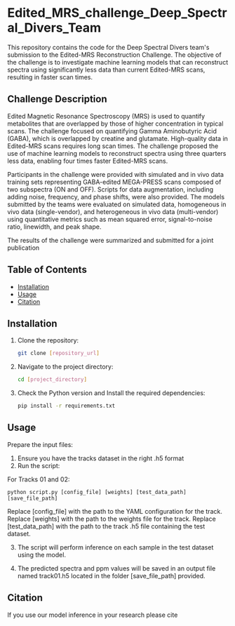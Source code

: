 # Edited_MRS_challenge_Deep_Spectral_Divers_Team

This repository contains the code for the Deep Spectral Divers team's submission to the Edited-MRS Reconstruction Challenge. The objective of the challenge is to investigate machine learning models that can reconstruct spectra using significantly less data than current Edited-MRS scans, resulting in faster scan times.

## Challenge Description

Edited Magnetic Resonance Spectroscopy (MRS) is used to quantify metabolites that are overlapped by those of higher concentration in typical scans. The challenge focused on quantifying Gamma Aminobutyric Acid (GABA), which is overlapped by creatine and glutamate. High-quality data in Edited-MRS scans requires long scan times. The challenge proposed the use of machine learning models to reconstruct spectra using three quarters less data, enabling four times faster Edited-MRS scans.

Participants in the challenge were provided with simulated and in vivo data training sets representing GABA-edited MEGA-PRESS scans composed of two subspectra (ON and OFF). Scripts for data augmentation, including adding noise, frequency, and phase shifts, were also provided. The models submitted by the teams were evaluated on simulated data, homogeneous in vivo data (single-vendor), and heterogeneous in vivo data (multi-vendor) using quantitative metrics such as mean squared error, signal-to-noise ratio, linewidth, and peak shape.

The results of the challenge were summarized and submitted for a joint publication

## Table of Contents

- [Installation](#installation)
- [Usage](#usage)
- [Citation](#citation)

## Installation

1. Clone the repository:

   ```bash
   git clone [repository_url]

2. Navigate to the project directory:

   ```bash
   cd [project_directory]
   
3. Check the Python version and Install the required dependencies:

    ```bash
   pip install -r requirements.txt
   
## Usage

Prepare the input files:

1. Ensure you have the tracks dataset in the right .h5 format
2. Run the script:

For Tracks 01 and 02:

    python script.py [config_file] [weights] [test_data_path] [save_file_path]

Replace [config_file] with the path to the YAML configuration for the track.
Replace [weights] with the path to the weights file for the track.
Replace [test_data_path] with the path to the track .h5 file containing the test dataset.

3. The script will perform inference on each sample in the test dataset using the model.

4. The predicted spectra and ppm values will be saved in an output file named track01.h5 located in the folder [save_file_path] provided.


## Citation

If you use our model inference in your research please cite

 
